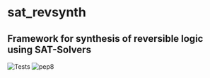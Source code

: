 # sat_revsynth
## Framework for synthesis of reversible logic using SAT-Solvers
![Tests](https://github.com/M4D-A/sat_revsynth/actions/workflows/pytest.yml/badge.svg) ![pep8](https://github.com/M4D-A/sat_revsynth/actions/workflows/flake8.yml/badge.svg)
